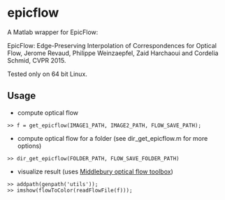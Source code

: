 # epicflow

A Matlab wrapper for EpicFlow:

EpicFlow: Edge-Preserving Interpolation of Correspondences for Optical 
Flow, Jerome Revaud, Philippe Weinzaepfel, Zaid Harchaoui and Cordelia 
Schmid, CVPR 2015.

Tested only on 64 bit Linux. 

## Usage 

* compute optical flow
```
>> f = get_epicflow(IMAGE1_PATH, IMAGE2_PATH, FLOW_SAVE_PATH);
```
* compute optical flow for a folder (see dir_get_epicflow.m for more options)
```
>> dir_get_epicflow(FOLDER_PATH, FLOW_SAVE_FOLDER_PATH)
```
* visualize result (uses [Middlebury optical flow toolbox](http://vision.middlebury.edu/flow/code/flow-code-matlab.zip))
```
>> addpath(genpath('utils'));
>> imshow(flowToColor(readFlowFile(f)));
```
